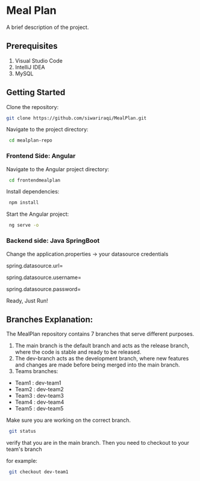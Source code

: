 # Meal Plan
A brief description of the project.

## Prerequisites
1. Visual Studio Code
2. IntelliJ IDEA
2. MySQL

## Getting Started

Clone the repository: 
```bash
git clone https://github.com/siwariraqi/MealPlan.git
```
Navigate to the project directory:
```bash
 cd mealplan-repo
```


### Frontend Side: Angular

Navigate to the Angular project directory:
```bash
 cd frontendmealplan
```
Install dependencies:
```bash
 npm install
```
Start the Angular project:
```bash
 ng serve -o
```

### Backend side: Java SpringBoot

Change the application.properties -> your datasource credentials 

spring.datasource.url=

spring.datasource.username=

spring.datasource.password=


Ready, Just Run!
## Branches Explanation:
The MealPlan repository contains 7 branches that serve different purposes. 
1. The main branch is the default branch and acts as the release branch, where the code is stable and ready to be released. 
2. The dev-branch acts as the development branch, where new features and changes are made before being merged into the main branch.
3. Teams branches:
- Team1 : dev-team1
- Team2 : dev-team2
- Team3 : dev-team3
- Team4 : dev-team4
- Team5 : dev-team5

Make sure you are working on the correct branch.
```bash
 git status
```
verify that you are in the main branch.
Then you need to checkout to your team's branch 

for example: 
```bash
 git checkout dev-team1
```

